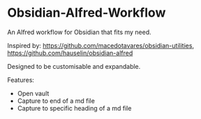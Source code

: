 # Obsidian-Alfred-Workflow

An Alfred workflow for Obsidian that fits my need.

Inspired by: https://github.com/macedotavares/obsidian-utilities, https://github.com/hauselin/obsidian-alfred

Designed to be customisable and expandable.

Features:

- Open vault
- Capture to end of a md file
- Capture to specific heading of a md file
